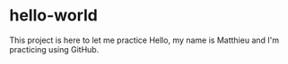 # hello-world
This project is here to let me practice
Hello, my name is Matthieu and I'm practicing using GitHub.
